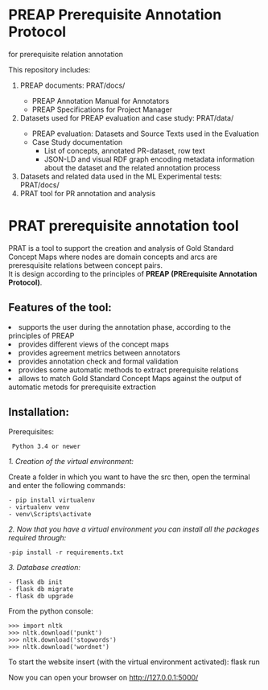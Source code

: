 # PREAP Prerequisite Annotation Protocol 
for prerequisite relation annotation

This repository includes:
<ol>
<li> PREAP documents: <href="https://github.com/IntAIEdu/PRAT/tree/main/docs">PRAT/docs/</a>
<ul> 
<li>PREAP Annotation Manual for Annotators
<li>PREAP Specifications for Project Manager
</ul>

<li> Datasets used for PREAP evaluation and case study: <href="https://github.com/IntAIEdu/PRAT/tree/main/data">PRAT/data/</a>
<ul> 
<li>PREAP evaluation: Datasets and Source Texts used in the Evaluation 
<li>Case Study documentation
<ul>
<li>List of concepts, annotated PR-dataset, row text
<li>JSON-LD and visual RDF graph encoding metadata information about the
dataset and the related annotation process
</ul>
</ul>

<li> Datasets and related data used in the ML Experimental tests: <href="https://github.com/IntAIEdu/PRAT/tree/main/docs">PRAT/docs/</a>
<li> PRAT tool for PR annotation and analysis
</ol>


# PRAT prerequisite annotation tool 
PRAT is a tool to support the creation and analysis of Gold Standard Concept Maps 
where nodes are domain concepts and arcs are preresquisite relations between concept pairs.\
It is design according to the principles of **PREAP (PRErequisite Annotation Protocol)**.

## Features of the tool:
<li>supports the user during the annotation phase, according to the principles of PREAP
<li>provides different views of the concept maps
<li>provides agreement metrics between annotators
<li>provides annotation check and formal validation
<li>provides some  automatic methods to extract prerequisite relations
<li>allows to match Gold Standard Concept Maps against the output of automatic metods for prerequisite extraction


## Installation:
Prerequisites:

	 Python 3.4 or newer


*1. Creation of the virtual environment:*	
    
   Create a folder in which you want to have the src
   then, open the terminal and enter the following commands:
   
    - pip install virtualenv 
    - virtualenv venv       
    - venv\Scripts\activate
    
*2. Now that you have a virtual environment you can install all the packages required through:*

	-pip install -r requirements.txt 
	
*3. Database creation:*

	- flask db init
	- flask db migrate
	- flask db upgrade
  
  From the python console:

    >>> import nltk
    >>> nltk.download('punkt')
    >>> nltk.download('stopwords')
    >>> nltk.download('wordnet')
    

To start the website insert (with the virtual environment activated): flask run 

Now you can open your browser on http://127.0.0.1:5000/


